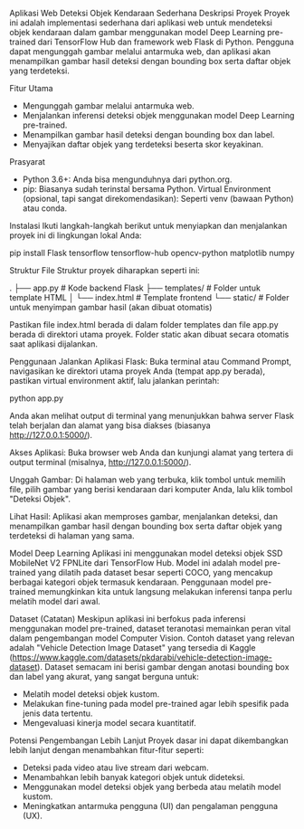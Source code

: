 Aplikasi Web Deteksi Objek Kendaraan Sederhana
Deskripsi Proyek
Proyek ini adalah implementasi sederhana dari aplikasi web untuk mendeteksi objek kendaraan dalam gambar menggunakan model Deep Learning pre-trained dari TensorFlow Hub dan framework web Flask di Python. Pengguna dapat mengunggah gambar melalui antarmuka web, dan aplikasi akan menampilkan gambar hasil deteksi dengan bounding box serta daftar objek yang terdeteksi.

Fitur Utama
- Mengunggah gambar melalui antarmuka web.
- Menjalankan inferensi deteksi objek menggunakan model Deep Learning pre-trained.
- Menampilkan gambar hasil deteksi dengan bounding box dan label.
- Menyajikan daftar objek yang terdeteksi beserta skor keyakinan.

Prasyarat
- Python 3.6+: Anda bisa mengunduhnya dari python.org.
- pip: Biasanya sudah terinstal bersama Python. Virtual Environment (opsional, tapi sangat direkomendasikan): Seperti venv (bawaan Python) atau conda.

Instalasi
Ikuti langkah-langkah berikut untuk menyiapkan dan menjalankan proyek ini di lingkungan lokal Anda:

pip install Flask tensorflow tensorflow-hub opencv-python matplotlib numpy

Struktur File
Struktur proyek diharapkan seperti ini:

.
├── app.py              # Kode backend Flask
├── templates/          # Folder untuk template HTML
│   └── index.html      # Template frontend
└── static/             # Folder untuk menyimpan gambar hasil (akan dibuat otomatis)

Pastikan file index.html berada di dalam folder templates dan file app.py berada di direktori utama proyek. Folder static akan dibuat secara otomatis saat aplikasi dijalankan.

Penggunaan
Jalankan Aplikasi Flask:
Buka terminal atau Command Prompt, navigasikan ke direktori utama proyek Anda (tempat app.py berada), pastikan virtual environment aktif, lalu jalankan perintah:

python app.py

Anda akan melihat output di terminal yang menunjukkan bahwa server Flask telah berjalan dan alamat yang bisa diakses (biasanya http://127.0.0.1:5000/).

Akses Aplikasi:
Buka browser web Anda dan kunjungi alamat yang tertera di output terminal (misalnya, http://127.0.0.1:5000/).

Unggah Gambar:
Di halaman web yang terbuka, klik tombol untuk memilih file, pilih gambar yang berisi kendaraan dari komputer Anda, lalu klik tombol "Deteksi Objek".

Lihat Hasil:
Aplikasi akan memproses gambar, menjalankan deteksi, dan menampilkan gambar hasil dengan bounding box serta daftar objek yang terdeteksi di halaman yang sama.

Model Deep Learning
Aplikasi ini menggunakan model deteksi objek SSD MobileNet V2 FPNLite dari TensorFlow Hub. Model ini adalah model pre-trained yang dilatih pada dataset besar seperti COCO, yang mencakup berbagai kategori objek termasuk kendaraan. Penggunaan model pre-trained memungkinkan kita untuk langsung melakukan inferensi tanpa perlu melatih model dari awal.

Dataset (Catatan)
Meskipun aplikasi ini berfokus pada inferensi menggunakan model pre-trained, dataset teranotasi memainkan peran vital dalam pengembangan model Computer Vision. Contoh dataset yang relevan adalah "Vehicle Detection Image Dataset" yang tersedia di Kaggle (https://www.kaggle.com/datasets/pkdarabi/vehicle-detection-image-dataset). Dataset semacam ini berisi gambar dengan anotasi bounding box dan label yang akurat, yang sangat berguna untuk:
- Melatih model deteksi objek kustom.
- Melakukan fine-tuning pada model pre-trained agar lebih spesifik pada jenis data tertentu.
- Mengevaluasi kinerja model secara kuantitatif.

Potensi Pengembangan Lebih Lanjut
Proyek dasar ini dapat dikembangkan lebih lanjut dengan menambahkan fitur-fitur seperti:
- Deteksi pada video atau live stream dari webcam.
- Menambahkan lebih banyak kategori objek untuk dideteksi.
- Menggunakan model deteksi objek yang berbeda atau melatih model kustom.
- Meningkatkan antarmuka pengguna (UI) dan pengalaman pengguna (UX).
